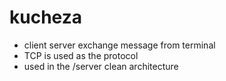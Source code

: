 # kucheza                                                                  


* client server exchange message from terminal
* TCP is used as the protocol
* used in the  /server clean architecture

<br/><br/>
